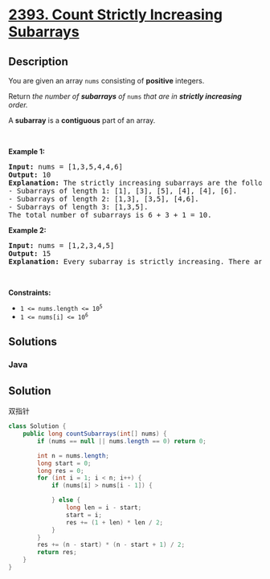 # [2393. Count Strictly Increasing Subarrays](https://leetcode.com/problems/count-strictly-increasing-subarrays)

## Description

<p>You are given an array <code>nums</code> consisting of <strong>positive</strong> integers.</p>

<p>Return <em>the number of <strong>subarrays</strong> of </em><code>nums</code><em> that are in <strong>strictly increasing</strong> order.</em></p>

<p>A <strong>subarray</strong> is a <strong>contiguous</strong> part of an array.</p>

<p>&nbsp;</p>
<p><strong class="example">Example 1:</strong></p>

<pre>
<strong>Input:</strong> nums = [1,3,5,4,4,6]
<strong>Output:</strong> 10
<strong>Explanation:</strong> The strictly increasing subarrays are the following:
- Subarrays of length 1: [1], [3], [5], [4], [4], [6].
- Subarrays of length 2: [1,3], [3,5], [4,6].
- Subarrays of length 3: [1,3,5].
The total number of subarrays is 6 + 3 + 1 = 10.
</pre>

<p><strong class="example">Example 2:</strong></p>

<pre>
<strong>Input:</strong> nums = [1,2,3,4,5]
<strong>Output:</strong> 15
<strong>Explanation:</strong> Every subarray is strictly increasing. There are 15 possible subarrays that we can take.
</pre>

<p>&nbsp;</p>
<p><strong>Constraints:</strong></p>

<ul>
	<li><code>1 &lt;= nums.length &lt;= 10<sup>5</sup></code></li>
	<li><code>1 &lt;= nums[i] &lt;= 10<sup>6</sup></code></li>
</ul>


## Solutions

<!-- tabs:start -->

### **Java**

## Solution
双指针
```java
class Solution {
    public long countSubarrays(int[] nums) {
        if (nums == null || nums.length == 0) return 0;

        int n = nums.length;
        long start = 0;
        long res = 0;
        for (int i = 1; i < n; i++) {
            if (nums[i] > nums[i - 1]) {

            } else {
                long len = i - start;
                start = i;
                res += (1 + len) * len / 2;
            }
        }
        res += (n - start) * (n - start + 1) / 2;
        return res;
    }
}
```

```

```

<!-- tabs:end -->